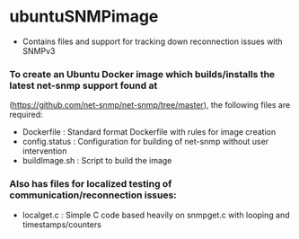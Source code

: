# ubuntuSNMPimage
- Contains files and support for tracking down reconnection issues with SNMPv3

### To create an Ubuntu Docker image which builds/installs the latest net-snmp support found at 
(https://github.com/net-snmp/net-snmp/tree/master), the following files are required:

- Dockerfile		: Standard format Dockerfile with rules for image creation
- config.status		: Configuration for building of net-snmp without user intervention
- buildImage.sh		: Script to build the image


### Also has files for localized testing of communication/reconnection issues:
- localget.c		: Simple C code based heavily on snmpget.c with looping and timestamps/counters
